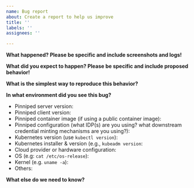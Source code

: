 ```yaml
---
name: Bug report
about: Create a report to help us improve
title: ''
labels: ''
assignees: ''

---
```


<!--

Hey! Thanks for opening an issue!

IMPORTANT: If you believe this bug is a security issue, please don't use this template and follow our [security guidelines](/doc/security.md).

We really recommend you including screenshots and lots to help us to achieve a shared understanding of the issue.

-->

**What happened? Please be specific and include screenshots and logs!**

**What did you expect to happen? Please be specific and include proposed behavior!**

**What is the simplest way to reproduce this behavior?**

**In what environment did you see this bug?**
- Pinniped server version:
- Pinniped client version:
- Pinniped container image (if using a public container image):
- Pinniped configuration (what IDP(s) are you using? what downstream credential minting mechanisms are you using?):
- Kubernetes version (use `kubectl version`):
- Kubernetes installer & version (e.g., `kubeadm version`:
- Cloud provider or hardware configuration:
- OS (e.g: `cat /etc/os-release`):
- Kernel (e.g. `uname -a`):
- Others:

**What else do we need to know?**
